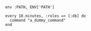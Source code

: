 <!-- usedin: [ _includes/_inlines/Tutorials/common/2013-01-20-whenever/2013-01-20-whenever_target-your-database-server.md] -->

```
env :PATH, ENV['PATH']

every 10.minutes, :roles => [:db] do
  command "a_dummy_command"
end
```
